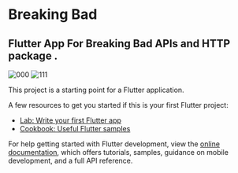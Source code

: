 # Breaking Bad

## Flutter App For Breaking Bad APIs and HTTP package .
![000](https://user-images.githubusercontent.com/81623956/202746800-8b8d87f1-b618-442b-b40c-a479b26b71b4.JPG)
![111](https://user-images.githubusercontent.com/81623956/202746806-ec8154bd-a9d0-4780-a35f-b25acb45b75b.JPG)

This project is a starting point for a Flutter application.

A few resources to get you started if this is your first Flutter project:

- [Lab: Write your first Flutter app](https://docs.flutter.dev/get-started/codelab)
- [Cookbook: Useful Flutter samples](https://docs.flutter.dev/cookbook)

For help getting started with Flutter development, view the
[online documentation](https://docs.flutter.dev/), which offers tutorials,
samples, guidance on mobile development, and a full API reference.

